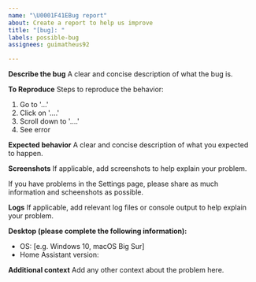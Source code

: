 ```yaml
---
name: "\U0001F41EBug report"
about: Create a report to help us improve
title: "[bug]: "
labels: possible-bug
assignees: guimatheus92

---
```


**Describe the bug**
A clear and concise description of what the bug is.

**To Reproduce**
Steps to reproduce the behavior:
1. Go to '...'
2. Click on '....'
3. Scroll down to '....'
4. See error

**Expected behavior**
A clear and concise description of what you expected to happen.

**Screenshots**
If applicable, add screenshots to help explain your problem.

If you have problems in the Settings page, please share as much information and scheenshots as possible.

**Logs**
If applicable, add relevant log files or console output to help explain your problem.

**Desktop (please complete the following information):**
 - OS: [e.g. Windows 10, macOS Big Sur]
 - Home Assistant version:

**Additional context**
Add any other context about the problem here.
